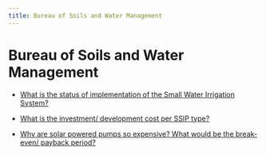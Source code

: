 ```yaml
---
title: Bureau of Soils and Water Management
---
```


# Bureau of Soils and Water Management


 - [What is the status of implementation of the Small Water Irrigation System?](/bureaus/bureau-of-soils-and-water-management/what-is-the-status-of-implementation-of-the-small-water-irrigation-system)
    
 - [What is the investment/ development cost per SSIP type?](/bureaus/bureau-of-soils-and-water-management/what-is-the-investment-development-cost-per-ssip-type)
    
 - [Why are solar powered pumps so expensive? What would be the break-even/ payback period?](/bureaus/bureau-of-soils-and-water-management/why-are-solar-powered-pumps-so-expensive-what-would-be-the-break-even-payback-period)
    
